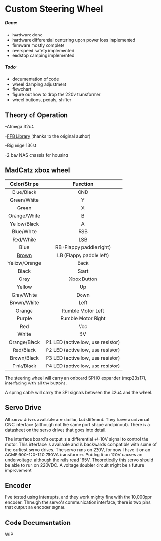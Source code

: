 # Custom Steering Wheel

##### Done:

- hardware done
- hardware differential centering upon power loss implemented
- firmware mostly complete
- overspeed safety implemented
- endstop damping implemented

##### Todo:

- documentation of code
- wheel damping adjustment
- flowchart
- figure out how to drop the 220v transformer
- wheel buttons, pedals, shifter

## Theory of Operation

-Atmega 32u4

-[FFB Library](https://github.com/joesphan/ArduinoJoystickWithFFBLibrary) (thanks to the original author)

-Big mige 130st

-2 bay NAS chassis for housing

## MadCatz xbox wheel

|             Color/Stripe              |         Function         |
| :-----------------------------------: | :----------------------: |
|              Blue/Black              |           GND            |
|              Green/White              |            Y             |
|                 Green                 |            X             |
|             Orange/White              |            B             |
|             Yellow/Black              |            A             |
|              Blue/White               |           RSB            |
|               Red/White               |           LSB            |
|                 Blue                  | RB (Flappy paddle right) |
| [Brown](https://youtu.be/lzqCQxi3ENE) | LB (Flappy paddle left)  |
| Yellow/Orange | Back |
| Black | Start |
| Gray | Xbox Button |
| Yellow | Up |
|              Gray/White               |               Down                |
|              Brown/White              |               Left                |
|                Orange                 |         Rumble Motor Left         |
|                Purple                 |        Rumble Motor Right         |
|                  Red                  |                Vcc                |
| White | 5V |
| Orange/Black | P1 LED (active low, use resistor) |
| Red/Black | P2 LED (active low, use resistor) |
| Brown/Black | P3 LED (active low, use resistor) |
| Pink/Black | P4 LED (active low, use resistor) |

The steering wheel will carry an onboard SPI IO expander (mcp23s17), interfacing with all the buttons.

A spring cable will carry the SPI signals between the 32u4 and the wheel.

## Servo Drive

All servo drives available are similar, but different. They have a universal CNC interface (although not the same port shape and pinout). There is a datasheet on the servo drives that goes into detail.



The interface board's output is a differential +/-10V signal to control the motor. This interface is available and is backwards compatible with some of the earliest servo drives. The servo runs on 220V, for now I have it on an ACME 600-120-120 750VA transformer. Putting it on 120V causes an undervoltage, although the rails read 165V. Theoretically this servo should be able to run on 220VDC. A voltage doubler circuit might be a future improvement.

## Encoder

I've tested using interrupts, and they work mighty fine with the 10,000ppr encoder. Through the servo's communication interface, there is two pins that output an encoder signal.

## Code Documentation



WIP
